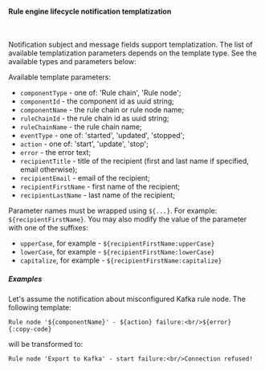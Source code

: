 #### Rule engine lifecycle notification templatization

<div class="divider"></div>
<br/>

Notification subject and message fields support templatization.
The list of available templatization parameters depends on the template type.
See the available types and parameters below:

Available template parameters:

* `componentType` - one of: 'Rule chain', 'Rule node';
* `componentId` - the component id as uuid string;
* `componentName` - the rule chain or rule node name;
* `ruleChainId` - the rule chain id as uuid string;
* `ruleChainName` - the rule chain name;
* `eventType` - one of: 'started', 'updated', 'stopped';
* `action` - one of: 'start', 'update', 'stop';
* `error` - the error text;
* `recipientTitle` - title of the recipient (first and last name if specified, email otherwise);
* `recipientEmail` - email of the recipient;
* `recipientFirstName` - first name of the recipient;
* `recipientLastName` - last name of the recipient;

Parameter names must be wrapped using `${...}`. For example: `${recipientFirstName}`.
You may also modify the value of the parameter with one of the suffixes:

* `upperCase`, for example - `${recipientFirstName:upperCase}`
* `lowerCase`, for example - `${recipientFirstName:lowerCase}`
* `capitalize`, for example - `${recipientFirstName:capitalize}`

<div class="divider"></div>

##### Examples

Let's assume the notification about misconfigured Kafka rule node. The following template:

```text
Rule node '${componentName}' - ${action} failure:<br/>${error}
{:copy-code}
```

will be transformed to:

```text
Rule node 'Export to Kafka' - start failure:<br/>Connection refused!
```

<br>
<br>
